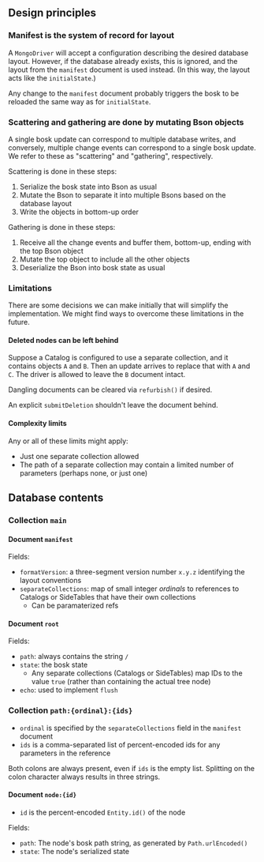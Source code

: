 
## Design principles

### Manifest is the system of record for layout

A `MongoDriver` will accept a configuration describing the desired database layout.
However, if the database already exists, this is ignored, and the layout from the `manifest` document is used instead.
(In this way, the layout acts like the `initialState`.)

Any change to the `manifest` document probably triggers the bosk to be reloaded
the same way as for `initialState`.

### Scattering and gathering are done by mutating Bson objects

A single bosk update can correspond to multiple database writes,
and conversely, multiple change events can correspond to a single bosk update.
We refer to these as "scattering" and "gathering", respectively.

Scattering is done in these steps:
1. Serialize the bosk state into Bson as usual
2. Mutate the Bson to separate it into multiple Bsons based on the database layout
3. Write the objects in bottom-up order

Gathering is done in these steps:
1. Receive all the change events and buffer them, bottom-up, ending with the top Bson object
2. Mutate the top object to include all the other objects 
3. Deserialize the Bson into bosk state as usual

### Limitations

There are some decisions we can make initially that will simplify the implementation.
We might find ways to overcome these limitations in the future.

#### Deleted nodes can be left behind

Suppose a Catalog is configured to use a separate collection, and it contains objects `A` and `B`.
Then an update arrives to replace that with `A` and `C`.
The driver is allowed to leave the `B` document intact.

Dangling documents can be cleared via `refurbish()` if desired.

An explicit `submitDeletion` shouldn't leave the document behind.

#### Complexity limits

Any or all of these limits might apply:
- Just one separate collection allowed
- The path of a separate collection may contain a limited number of parameters (perhaps none, or just one) 

## Database contents

### Collection `main`

#### Document `manifest`

Fields:
- `formatVersion`: a three-segment version number `x.y.z` identifying the layout conventions
- `separateCollections`: map of small integer _ordinals_ to references to Catalogs or SideTables that have their own collections
    - Can be paramaterized refs

#### Document `root`

Fields:
- `path`: always contains the string `/`
- `state`: the bosk state
  - Any separate collections (Catalogs or SideTables) map IDs to the value `true` (rather than containing the actual tree node)
- `echo`: used to implement `flush`

### Collection `path:{ordinal}:{ids}`

- `ordinal` is specified by the `separateCollections` field in the `manifest` document
- `ids` is a comma-separated list of percent-encoded ids for any parameters in the reference 

Both colons are always present, even if `ids` is the empty list.
Splitting on the colon character always results in three strings.

#### Document `node:{id}`

- `id` is the percent-encoded `Entity.id()` of the node

Fields:
- `path`: The node's bosk path string, as generated by `Path.urlEncoded()`
- `state`: The node's serialized state 
